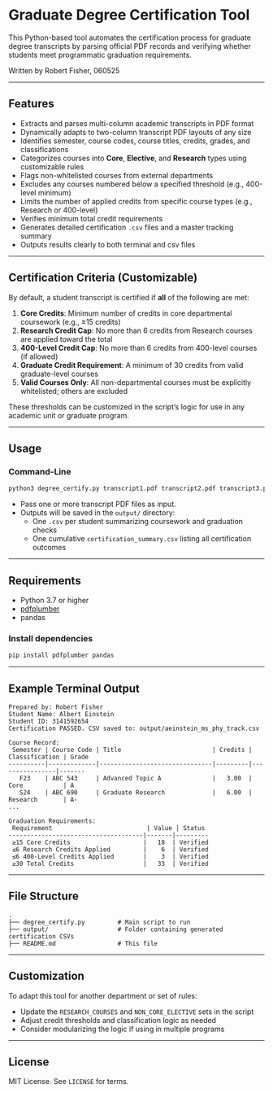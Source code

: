 # Graduate Degree Certification Tool

This Python-based tool automates the certification process for graduate degree transcripts by parsing official PDF records and verifying whether students meet programmatic graduation requirements.

Written by Robert Fisher, 060525

---

## Features

- Extracts and parses multi-column academic transcripts in PDF format  
- Dynamically adapts to two-column transcript PDF layouts of any size  
- Identifies semester, course codes, course titles, credits, grades, and classifications  
- Categorizes courses into **Core**, **Elective**, and **Research** types using customizable rules  
- Flags non-whitelisted courses from external departments  
- Excludes any courses numbered below a specified threshold (e.g., 400-level minimum)  
- Limits the number of applied credits from specific course types (e.g., Research or 400-level)  
- Verifies minimum total credit requirements  
- Generates detailed certification `.csv` files and a master tracking summary  
- Outputs results clearly to both terminal and csv files  

---

## Certification Criteria (Customizable)

By default, a student transcript is certified if **all** of the following are met:

1. **Core Credits**: Minimum number of credits in core departmental coursework (e.g., ≥15 credits)  
2. **Research Credit Cap**: No more than 6 credits from Research courses are applied toward the total  
3. **400-Level Credit Cap**: No more than 6 credits from 400-level courses (if allowed)  
4. **Graduate Credit Requirement**: A minimum of 30 credits from valid graduate-level courses  
5. **Valid Courses Only**: All non-departmental courses must be explicitly whitelisted; others are excluded  

These thresholds can be customized in the script’s logic for use in any academic unit or graduate program.

---

## Usage

### Command-Line

```bash
python3 degree_certify.py transcript1.pdf transcript2.pdf transcript3.pdf
```

- Pass one or more transcript PDF files as input.  
- Outputs will be saved in the `output/` directory:  
  - One `.csv` per student summarizing coursework and graduation checks  
  - One cumulative `certification_summary.csv` listing all certification outcomes  

---

## Requirements

- Python 3.7 or higher  
- [pdfplumber](https://github.com/jsvine/pdfplumber)  
- pandas  

### Install dependencies

```bash
pip install pdfplumber pandas
```

---

## Example Terminal Output

```
Prepared by: Robert Fisher
Student Name: Albert Einstein
Student ID: 3141592654
Certification PASSED. CSV saved to: output/aeinstein_ms_phy_track.csv

Course Record:
 Semester | Course Code | Title                         | Credits | Classification | Grade
----------|-------------|-------------------------------|---------|----------------|-------
   F23    | ABC 543     | Advanced Topic A              |   3.00  | Core           | A
   S24    | ABC 690     | Graduate Research             |   6.00  | Research       | A-
...

Graduation Requirements:
 Requirement                          | Value | Status
-------------------------------------|-------|---------
 ≥15 Core Credits                    |   18  | Verified
 ≤6 Research Credits Applied         |    6  | Verified
 ≤6 400-Level Credits Applied        |    3  | Verified
 ≥30 Total Credits                   |   33  | Verified
```

---

## File Structure

```
.
├── degree_certify.py         # Main script to run
├── output/                   # Folder containing generated certification CSVs
├── README.md                 # This file
```

---

## Customization

To adapt this tool for another department or set of rules:

- Update the `RESEARCH_COURSES` and `NON_CORE_ELECTIVE` sets in the script  
- Adjust credit thresholds and classification logic as needed  
- Consider modularizing the logic if using in multiple programs  

---

## License

MIT License. See `LICENSE` for terms.
